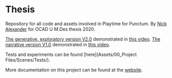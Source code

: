 # Thesis
 Repository for all code and assets involved in Playtime for Punctum.
 By [Nick Alexander](https://www.nickalexander.ca) for OCAD U M.Des thesis 2020.
 
 [The generative, exploratory version V2.0](https://github.com/npyalex/Thesis/blob/master/Assets/00_Project%20Files/Scenes/Punctum2.unity) demonstrated in [this video](https://vimeo.com/401220901).
 [The narrative version V1.0](https://github.com/npyalex/Thesis/blob/master/Assets/00_Project%20Files/Scenes/Punctum.unity) demonstrated in [this video](https://www.youtube.com/watch?v=f31TC1WDgpw).
 
 Tests and experiments can be found [here](Assets/00_Project Files/Scenes/Tests/).
 
 More documentation on this project can be found at the [website](https://playtime-for-punctum.format.com).
